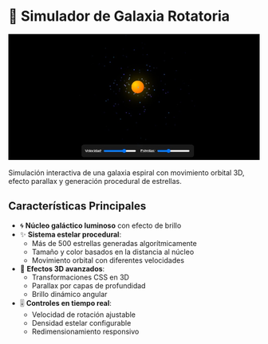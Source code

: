 # 🌌 Simulador de Galaxia Rotatoria

![Demo Galaxia](pantallazoGalaxiaRotatoria.jpg)

Simulación interactiva de una galaxia espiral con movimiento orbital 3D, efecto parallax y generación procedural de estrellas.

## Características Principales
- 🌀 **Núcleo galáctico luminoso** con efecto de brillo
- ✨ **Sistema estelar procedural**:
  - Más de 500 estrellas generadas algorítmicamente
  - Tamaño y color basados en la distancia al núcleo
  - Movimiento orbital con diferentes velocidades
- 🌠 **Efectos 3D avanzados**:
  - Transformaciones CSS en 3D
  - Parallax por capas de profundidad
  - Brillo dinámico angular
- 🎚️ **Controles en tiempo real**:
  - Velocidad de rotación ajustable
  - Densidad estelar configurable
  - Redimensionamiento responsivo
